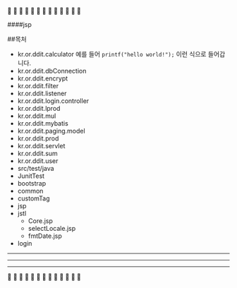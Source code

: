 
 
 :tomato:  :tomato:  :tomato:  :tomato:  :tomato:  :tomato:  :tomato:  :tomato:  :tomato:  :tomato:  :tomato:  :tomato:  :tomato:



####jsp

##목처
* kr.or.ddit.calculator 
  예를 들어 `printf("hello world!");` 이런 식으로 들어갑니다.
* kr.or.ddit.dbConnection
* kr.or.ddit.encrypt
* kr.or.ddit.filter
* kr.or.ddit.listener
* kr.or.ddit.login.controller
* kr.or.ddit.lprod
* kr.or.ddit.mul
* kr.or.ddit.mybatis
* kr.or.ddit.paging.model
* kr.or.ddit.prod
* kr.or.ddit.servlet
* kr.or.ddit.sum
* kr.or.ddit.user
* src/test/java
 * JunitTest
* bootstrap 
* common
* customTag
* jsp
* jstl
   * Core.jsp
   * selectLocale.jsp
   * fmtDate.jsp
* login


------------------------------------------------
*********************************
__________________________________________

 
 :tomato:  :tomato:  :tomato:  :tomato:  :tomato:  :tomato:  :tomato:  :tomato:  :tomato:  :tomato:  :tomato:  :tomato:  :tomato:




